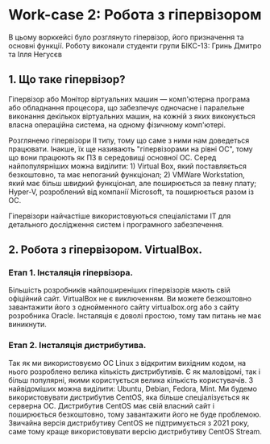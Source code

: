 # Work-case 2: Робота з гіпервізором
В цьому ворккейсі було розглянуто гіпервізор, його призначення та основні функції.
Роботу виконали студенти групи БІКС-13:
Гринь Дмитро та Ілля Негусєв

## 1. Що таке гіпервізор?
Гіпервізор або Монітор віртуальних машин — комп'ютерна програма або обладнання процесора, що забезпечує одночасне і паралельне виконання декількох віртуальних машин, на кожній з яких виконується власна операційна система, на одному фізичному комп'ютері.

Розглянемо гіпервізори II типу, тому що саме з ними нам доведеться працювати. Інакше, їх ще називають "гіпервізорами на рівні ОС", тому що вони працюють як ПЗ в середовищі основної ОС. Серед найпопулярніших можна виділити: 1) Virtual Box, який поставляється безкоштовно, та має непоганий функціонал; 2) VMWare Workstation, який має більш швидкий функціонал, але поширюється за певну плату; Hyper-V, розроблений від компанії Microsoft, та поширюється разом із ОС.

Гіпервізори найчастіше використовуються спеціалістами IT для детального дослідження систем і програмного забезпечення.

## 2. Робота з гіпервізором. VirtualBox.
### Етап 1. Інсталяція гіпервізора.
Більшість розробників найпоширеніших гіпервізорів мають свій офіційний сайт. VirtualBox не є виключенням. Ви можете безкоштовно завантажити його з однойменного сайту virtualbox.org або з сайту розробника Oracle. Інсталяція є доволі простою, тому там питань не має виникнути.
### Етап 2. Інсталяція дистрибутива.
Так як ми використовуємо ОС Linux з відкритим вихідним кодом, на нього розроблено велика кількість дистрибутивів. Є як маловідомі, так і більш популярні, якими користується велика кількість користувачів. З найвідоміших можна виділити: Ubuntu, Debian, Fedora, Mint.
Ми будемо використовувати дистрибутив CentOS, яка більше спеціалізується як серверна ОС. Дистрибутив CentOS має свій власний сайт і поширюється безкоштовно, тому завантажити його не буде проблемою. Звичайна версія дистрибутиву CentOS не підтримується з 2021 року, саме тому краще використовувати версію дистрибутиву CentOS Stream.
